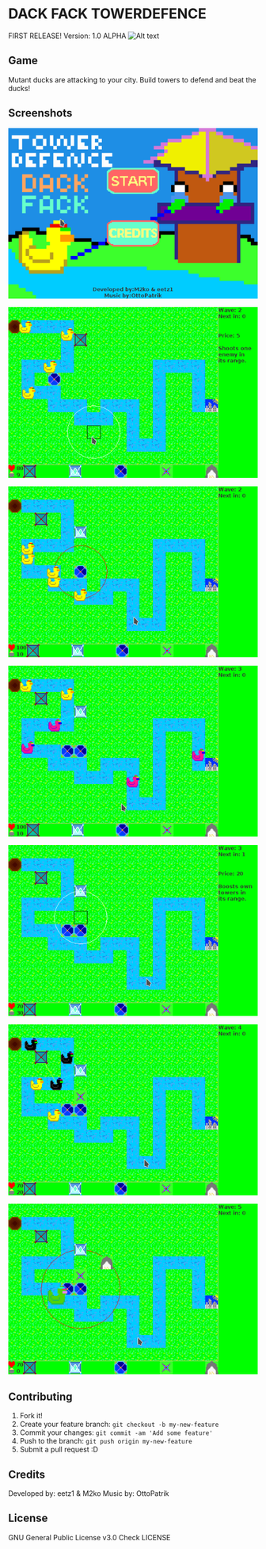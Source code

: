  
# DACK FACK TOWERDEFENCE

FIRST RELEASE!
Version: 1.0 ALPHA
![Alt text](https://github.com/eetz1/stna/blob/master/images/bg.png?raw=true "Duckfuck")


## Game

Mutant ducks are attacking to your city. Build towers to defend and beat the ducks!

## Screenshots
![Alt text](https://github.com/eekkelund/DF_TowerDefence/blob/master/screenshots/menu_screenshot.png?raw=true "Menu")

![Alt text](https://github.com/eekkelund/DF_TowerDefence/blob/master/screenshots/newtower_screenshot.png?raw=true "New tower")

![Alt text](https://github.com/eekkelund/DF_TowerDefence/blob/master/screenshots/shoot_screenshot.png?raw=true "Shooting")

![Alt text](https://github.com/eekkelund/DF_TowerDefence/blob/master/screenshots/pinkduck_screenshot.png?raw=true "PinkDucks")

![Alt text](https://github.com/eekkelund/DF_TowerDefence/blob/master/screenshots/boosttower_screenshot.png?raw=true "BoostTower")

![Alt text](https://github.com/eekkelund/DF_TowerDefence/blob/master/screenshots/blackduck_screenshot.png?raw=true "BlackDucks")

![Alt text](https://github.com/eekkelund/DF_TowerDefence/blob/master/screenshots/bigduck_screenshot.png?raw=true "BossDuck")

## Contributing

1. Fork it!
2. Create your feature branch: `git checkout -b my-new-feature`
3. Commit your changes: `git commit -am 'Add some feature'`
4. Push to the branch: `git push origin my-new-feature`
5. Submit a pull request :D


## Credits

Developed by: eetz1 & M2ko
Music by: OttoPatrik

## License

GNU General Public License v3.0
Check LICENSE
